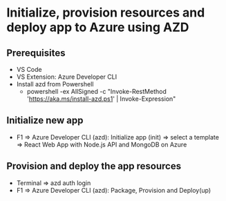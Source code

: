 # Initialize, provision resources and deploy app to Azure using AZD
## Prerequisites
* VS Code
* VS Extension: Azure Developer CLI
* Install azd from Powershell
    - powershell -ex AllSigned -c "Invoke-RestMethod 'https://aka.ms/install-azd.ps1' | Invoke-Expression"
## Initialize new app
* F1 => Azure Developer CLI (azd): Initialize app (init) => select a template => React Web App with Node.js API and MongoDB on Azure
## Provision and deploy the app resources
* Terminal => azd auth login
* F1 => Azure Developer CLI (azd): Package, Provision and Deploy(up)
